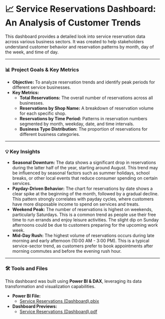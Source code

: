 # 📈 Service Reservations Dashboard: An Analysis of Customer Trends

This dashboard provides a detailed look into service reservation data across various business sectors. It was created to help stakeholders understand customer behavior and reservation patterns by month, day of the week, and time of day.

---

### **📊 Project Goals & Key Metrics**

* **Objective:** To analyze reservation trends and identify peak periods for different service businesses.
* **Key Metrics:**
    * **Total Reservations:** The overall number of reservations across all businesses.
    * **Reservations by Shop Name:** A breakdown of reservation volume for each specific shop.
    * **Reservations by Time Period:** Patterns in reservation numbers segmented by month, weekday, date, and time intervals.
    * **Business Type Distribution:** The proportion of reservations for different business categories.

---

### **💡 Key Insights**

* **Seasonal Downturn:** The data shows a significant drop in reservations during the latter half of the year, starting around August. This trend may be influenced by seasonal factors such as summer holidays, school breaks, or other local events that reduce consumer spending on certain services.
* **Payday-Driven Behavior:** The chart for reservations by date shows a clear spike at the beginning of the month, followed by a gradual decline. This pattern strongly correlates with payday cycles, where customers have more disposable income to spend on services and treats.
* **Weekend Peak:** The number of reservations is highest on weekends, particularly Saturdays. This is a common trend as people use their free time to run errands and enjoy leisure activities. The slight dip on Sunday afternoons could be due to customers preparing for the upcoming work week.
* **Mid-Day Rush:** The highest volume of reservations occurs during late morning and early afternoon (10:00 AM - 3:00 PM). This is a typical service-sector trend, as customers prefer to book appointments after morning commutes and before the evening rush hour.

---

### **🛠️ Tools and Files**

This dashboard was built using **Power BI & DAX**, leveraging its data transformation and visualization capabilities.
  
* **Power BI File:**
    * [Service Reservations (Dashboard).pbix](https://github.com/panupong1212312121/Dashboards/blob/b1/Service%20Reservations/Service%20Reservations%20(Dashboard).pbix)
* **Dashboard Previews:**
    * [Service Reservations (Dashboard).pdf](https://github.com/panupong1212312121/Dashboards/blob/b1/Service%20Reservations/Service%20Reservations%20(Dashboard).pdf)